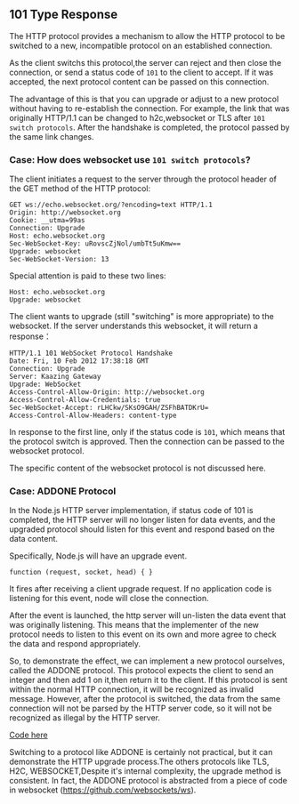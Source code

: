 ## 101 Type Response

The HTTP protocol provides a mechanism to allow the HTTP protocol to be switched to a new, incompatible protocol on an established connection.

As the client switchs this protocol,the server can reject and then close the connection, or send a  status code of `101` to the client to accept. If it was accepted, the next protocol content can be passed on this connection.

The advantage of this is that you can upgrade or adjust to a new protocol without having to re-establish the connection. For example, the link that was originally HTTP/1.1 can be changed to h2c,websocket or TLS after `101 switch protocols`. After the handshake is completed, the protocol passed by the same link changes.

### Case: How does websocket use `101 switch protocols`?

The client initiates a request to the server through the protocol header of the GET method of the HTTP protocol:

    GET ws://echo.websocket.org/?encoding=text HTTP/1.1
    Origin: http://websocket.org
    Cookie: __utma=99as
    Connection: Upgrade
    Host: echo.websocket.org
    Sec-WebSocket-Key: uRovscZjNol/umbTt5uKmw==
    Upgrade: websocket
    Sec-WebSocket-Version: 13

Special attention is paid to these two lines:

    Host: echo.websocket.org
    Upgrade: websocket

The client wants to upgrade (still "switching" is more appropriate) to the websocket. If the server understands this websocket, it will return a response：

    HTTP/1.1 101 WebSocket Protocol Handshake
    Date: Fri, 10 Feb 2012 17:38:18 GMT
    Connection: Upgrade
    Server: Kaazing Gateway
    Upgrade: WebSocket
    Access-Control-Allow-Origin: http://websocket.org
    Access-Control-Allow-Credentials: true
    Sec-WebSocket-Accept: rLHCkw/SKsO9GAH/ZSFhBATDKrU=
    Access-Control-Allow-Headers: content-type

In response to the first line, only if the status code is `101`, which means that the protocol switch is approved. Then the connection can be passed to the websocket protocol.

The specific content of the websocket protocol is not discussed here.

### Case: ADDONE Protocol

In the Node.js HTTP server implementation, if status code of 101 is completed, the HTTP server will no longer listen for data events, and the upgraded protocol should listen for this event and respond based on the data content.

Specifically, Node.js will have an upgrade event.

    function (request, socket, head) { }

It fires after receiving a client upgrade request. If no application code is listening for this event, node will close the connection.

After the event is launched, the http server will un-listen the data event that was originally listening. This means that the implementer of the new protocol needs to listen to this event on its own and more agree to check the data and respond appropriately.

So, to demonstrate the effect, we can implement a new protocol ourselves, called the ADDONE protocol. This protocol expects the client to send an integer and then add 1 on it,then return it to the client. If this protocol is sent within the normal HTTP connection, it will be recognized as invalid message. However, after the protocol is switched, the data from the same connection will not be parsed by the HTTP server code, so it will not be recognized as illegal by the HTTP server.

[Code here](https://github.com/1000copy/learningnode/tree/master/httpstatuscode)

Switching to a protocol like ADDONE is certainly not practical, but it can demonstrate the HTTP upgrade process.The others protocols like TLS, H2C, WEBSOCKET,Despite it's internal complexity, the upgrade method is consistent. In fact, the ADDONE protocol is abstracted from a piece of code in websocket (https://github.com/websockets/ws).

